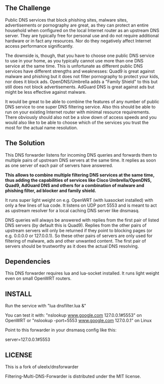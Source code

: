 The Challenge
-----------------------------
Public DNS services that block phishing sites, malware sites, advertisements or pornography are great, as they can protect an entire household when configured on the local Internet router as an upstream DNS server. They are typically free for personal use and do not require additional hardware or in fact any resources. Nor do they negatively affect Internet access performance significantly.

The downside is, though, that you have to choose one public DNS service to use in your home, as you typically cannot use more than one DNS service at the same time. This is unfortunate as different public DNS services have different strengths and weaknesses: Quad9 is great against malware and phishing but it does not filter pornography to protect your kids, nor does it block ads. OpenDNS/Umbrella adds a "Family Shield" to this but still does not block advertisements. AdGuard DNS is great against ads but might be less effective against malware. 

It would be great to be able to combine the features of any number of public DNS service to one super DNS filtering service. Also this should be able to run on your existing Internet router with minimal resource requirements. There obviously should also not be a slow down of access speeds and you would also like to be able to choose which of the services you trust the most for the actual name resolution.

The Solution
-----------------------------

This DNS forwarder listens for incoming DNS queries and forwards them to multiple pairs of upstream DNS servers at the same time.
It replies as soon as one server of each pair of servers have answered.

**This allows to combine multiple filtering DNS services at the same time, thus adding the capabilities of services like Cisco Umbrella/OpenDNS, Quad9, AdGuard DNS and others for a combination of malware and phishing filter, ad blocker and family shield.**

It runs super light weight on e.g. OpenWRT (with luasocket installed) with only a few lines of lua code.
It listens on UDP port 5553 and is meant to act as upstream resolver for a local caching DNS server like dnsmasq.

DNS queries will always be answered with replies from the first pair of listed DNS servers (by default this is Quad9). Replies from the other pairs of upstream servers will only be returned if they point to blocking pages (or e.g. 0.0.0.0 or 127.0.0.1). So these other pairs of servers are only used for filtering of malware, ads and other unwanted content. The first pair of servers should be trustworthy as it does the actual DNS resolving.
  
Dependencies
----------------------------

This DNS forwarder requires lua and lua-socket installed.
It runs light weight even on small OpenWRT routers.

INSTALL
---------------------

Run the service with "lua dnsfilter.lua &"

You can test it with: 
"nslookup www.google.com 127.0.0.1#5553" on OpenWRT
or "nslookup -port=5553 www.google.com 127.0.0.1" on Linux

Point to this forwarder in your dnsmasq config like this:

server=127.0.0.1#5553

LICENSE
----------------------

This is a fork of uleelx/dnsforwarder

Filtering-Multi-DNS-Forwarder is distributed under the MIT license.
